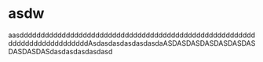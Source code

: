# asdw
aasdddddddddddddddddddddddddddddddddddddddddddddddddddddddddddddddddddddddddddAsdasdasdasdasdasdaASDASDASDASDASDASDASDASDASDASdasdasdasdasdasd
